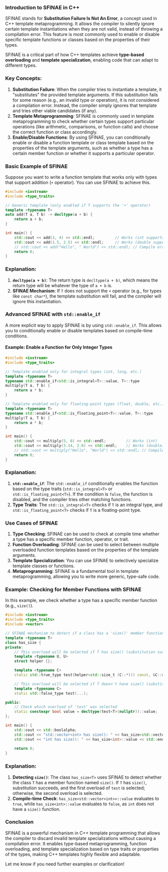 ### Introduction to SFINAE in C++

SFINAE stands for **Substitution Failure Is Not An Error**, a concept used in C++ template metaprogramming. It allows the compiler to silently ignore certain template instantiations when they are not valid, instead of throwing a compilation error. This feature is most commonly used to enable or disable specific template functions or classes based on the properties of their types.

SFINAE is a critical part of how C++ templates achieve **type-based overloading** and **template specialization**, enabling code that can adapt to different types.

### Key Concepts:
1. **Substitution Failure**: When the compiler tries to instantiate a template, it "substitutes" the provided template arguments. If this substitution fails for some reason (e.g., an invalid type or operation), it is not considered a compilation error. Instead, the compiler simply ignores that template and tries other viable candidates (if any).
2. **Template Metaprogramming**: SFINAE is commonly used in template metaprogramming to check whether certain types support particular operations (like arithmetic, comparisons, or function calls) and choose the correct function or class accordingly.
3. **Enable/Disable Functions**: By using SFINAE, you can conditionally enable or disable a function template or class template based on the properties of the template arguments, such as whether a type has a certain member function or whether it supports a particular operator.

### Basic Example of SFINAE

Suppose you want to write a function template that works only with types that support addition (`+` operator). You can use SFINAE to achieve this.

```cpp
#include <iostream>
#include <type_traits>

// Generic template (only enabled if T supports the '+' operator)
template <typename T>
auto add(T a, T b) -> decltype(a + b) {
    return a + b;
}

int main() {
    std::cout << add(3, 4) << std::endl;         // Works (int supports +)
    std::cout << add(1.5, 2.5) << std::endl;     // Works (double supports +)
    // std::cout << add("Hello", " World") << std::endl; // Compile error: operator + not supported for const char*
    return 0;
}
```

### Explanation:
1. **`decltype(a + b)`**: The return type is `decltype(a + b)`, which means the return type will be whatever the type of `a + b` is.
2. **SFINAE Mechanism**: If `T` does not support the `+` operator (e.g., for types like `const char*`), the template substitution will fail, and the compiler will ignore this instantiation.

### Advanced SFINAE with `std::enable_if`

A more explicit way to apply SFINAE is by using `std::enable_if`. This allows you to conditionally enable or disable templates based on compile-time conditions.

#### Example: Enable a Function for Only Integer Types

```cpp
#include <iostream>
#include <type_traits>

// Template enabled only for integral types (int, long, etc.)
template <typename T>
typename std::enable_if<std::is_integral<T>::value, T>::type
multiply(T a, T b) {
    return a * b;
}

// Template enabled only for floating-point types (float, double, etc.)
template <typename T>
typename std::enable_if<std::is_floating_point<T>::value, T>::type
multiply(T a, T b) {
    return a * b;
}

int main() {
    std::cout << multiply(5, 6) << std::endl;         // Works (int)
    std::cout << multiply(3.14, 2.0) << std::endl;    // Works (double)
    // std::cout << multiply("Hello", "World") << std::endl; // Compile error: not integral or floating-point type
    return 0;
}
```

### Explanation:
1. **`std::enable_if`**: The `std::enable_if` conditionally enables the function based on the type traits (`std::is_integral<T>` or `std::is_floating_point<T>`). If the condition is `false`, the function is disabled, and the compiler tries other matching functions.
2. **Type Traits**: The `std::is_integral<T>` checks if `T` is an integral type, and `std::is_floating_point<T>` checks if `T` is a floating-point type.

### Use Cases of SFINAE

1. **Type Checking**: SFINAE can be used to check at compile time whether a type has a specific member function, operator, or trait.
2. **Function Overloading**: SFINAE can be used to select between multiple overloaded function templates based on the properties of the template arguments.
3. **Template Specialization**: You can use SFINAE to selectively specialize template classes or functions.
4. **Metaprogramming**: SFINAE is a fundamental tool in template metaprogramming, allowing you to write more generic, type-safe code.

### Example: Checking for Member Functions with SFINAE

In this example, we check whether a type has a specific member function (e.g., `size()`).

```cpp
#include <iostream>
#include <type_traits>
#include <vector>

// SFINAE mechanism to detect if a class has a 'size()' member function
template <typename T>
class has_size {
private:
    // This overload will be selected if T has size() (substitution succeeds)
    template <typename U, U>
    struct helper {};

    template <typename C>
    static std::true_type test(helper<std::size_t (C::*)() const, &C::size>*);

    // This overload will be selected if T doesn't have size() (substitution fails)
    template <typename C>
    static std::false_type test(...);

public:
    // Check which overload of 'test' was selected
    static constexpr bool value = decltype(test<T>(nullptr))::value;
};

int main() {
    std::cout << std::boolalpha;
    std::cout << "std::vector<int> has size(): " << has_size<std::vector<int>>::value << std::endl;
    std::cout << "int has size(): " << has_size<int>::value << std::endl;
    
    return 0;
}
```

### Explanation:
1. **Detecting `size()`**: The class `has_size<T>` uses SFINAE to detect whether the class `T` has a member function named `size()`. If `T` has `size()`, substitution succeeds, and the first overload of `test` is selected; otherwise, the second overload is selected.
2. **Compile-time Check**: `has_size<std::vector<int>>::value` evaluates to `true`, while `has_size<int>::value` evaluates to `false`, as `int` does not have a `size()` function.

### Conclusion

SFINAE is a powerful mechanism in C++ template programming that allows the compiler to discard invalid template specializations without causing a compilation error. It enables type-based metaprogramming, function overloading, and template specialization based on type traits or properties of the types, making C++ templates highly flexible and adaptable.

Let me know if you need further examples or clarification!
